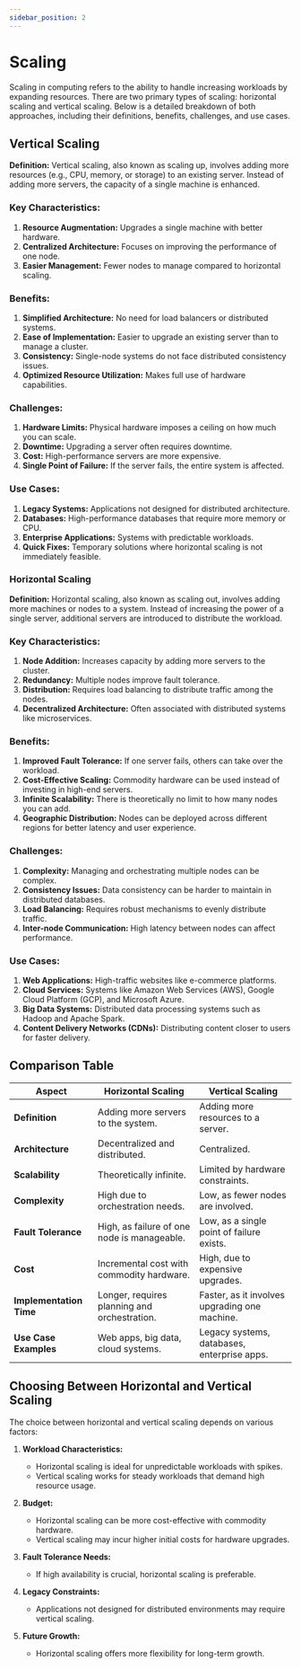 ```yaml
---
sidebar_position: 2
---
```


# Scaling

Scaling in computing refers to the ability to handle increasing workloads by expanding resources. There are two primary types of scaling: horizontal scaling and vertical scaling. Below is a detailed breakdown of both approaches, including their definitions, benefits, challenges, and use cases.

## Vertical Scaling

**Definition:** Vertical scaling, also known as scaling up, involves adding more resources (e.g., CPU, memory, or storage) to an existing server. Instead of adding more servers, the capacity of a single machine is enhanced.

### Key Characteristics:

1.  **Resource Augmentation:** Upgrades a single machine with better hardware.
2.  **Centralized Architecture:** Focuses on improving the performance of one node.
3.  **Easier Management:** Fewer nodes to manage compared to horizontal scaling.

### Benefits:

1.  **Simplified Architecture:** No need for load balancers or distributed systems.
2.  **Ease of Implementation:** Easier to upgrade an existing server than to manage a cluster.
3.  **Consistency:** Single-node systems do not face distributed consistency issues.
4.  **Optimized Resource Utilization:** Makes full use of hardware capabilities.

### Challenges:

1.  **Hardware Limits:** Physical hardware imposes a ceiling on how much you can scale.
2.  **Downtime:** Upgrading a server often requires downtime.
3.  **Cost:** High-performance servers are more expensive.
4.  **Single Point of Failure:** If the server fails, the entire system is affected.

### Use Cases:

1.  **Legacy Systems:** Applications not designed for distributed architecture.
2.  **Databases:** High-performance databases that require more memory or CPU.
3.  **Enterprise Applications:** Systems with predictable workloads.
4.  **Quick Fixes:** Temporary solutions where horizontal scaling is not immediately feasible.

### Horizontal Scaling

**Definition:** Horizontal scaling, also known as scaling out, involves adding more machines or nodes to a system. Instead of increasing the power of a single server, additional servers are introduced to distribute the workload.

### Key Characteristics:

1.  **Node Addition:** Increases capacity by adding more servers to the cluster.
2.  **Redundancy:** Multiple nodes improve fault tolerance.
3.  **Distribution:** Requires load balancing to distribute traffic among the nodes.
4.  **Decentralized Architecture:** Often associated with distributed systems like microservices.

### Benefits:

1.  **Improved Fault Tolerance:** If one server fails, others can take over the workload.
2.  **Cost-Effective Scaling:** Commodity hardware can be used instead of investing in high-end servers.
3.  **Infinite Scalability:** There is theoretically no limit to how many nodes you can add.
4.  **Geographic Distribution:** Nodes can be deployed across different regions for better latency and user experience.

### Challenges:

1.  **Complexity:** Managing and orchestrating multiple nodes can be complex.
2.  **Consistency Issues:** Data consistency can be harder to maintain in distributed databases.
3.  **Load Balancing:** Requires robust mechanisms to evenly distribute traffic.
4.  **Inter-node Communication:** High latency between nodes can affect performance.

### Use Cases:

1.  **Web Applications:** High-traffic websites like e-commerce platforms.
2.  **Cloud Services:** Systems like Amazon Web Services (AWS), Google Cloud Platform (GCP), and Microsoft Azure.
3.  **Big Data Systems:** Distributed data processing systems such as Hadoop and Apache Spark.
4.  **Content Delivery Networks (CDNs):** Distributing content closer to users for faster delivery.

## Comparison Table

| Aspect                  | Horizontal Scaling                           | Vertical Scaling                              |
| ----------------------- | -------------------------------------------- | --------------------------------------------- |
| **Definition**          | Adding more servers to the system.           | Adding more resources to a server.            |
| **Architecture**        | Decentralized and distributed.               | Centralized.                                  |
| **Scalability**         | Theoretically infinite.                      | Limited by hardware constraints.              |
| **Complexity**          | High due to orchestration needs.             | Low, as fewer nodes are involved.             |
| **Fault Tolerance**     | High, as failure of one node is manageable.  | Low, as a single point of failure exists.     |
| **Cost**                | Incremental cost with commodity hardware.    | High, due to expensive upgrades.              |
| **Implementation Time** | Longer, requires planning and orchestration. | Faster, as it involves upgrading one machine. |
| **Use Case Examples**   | Web apps, big data, cloud systems.           | Legacy systems, databases, enterprise apps.   |

## Choosing Between Horizontal and Vertical Scaling

The choice between horizontal and vertical scaling depends on various factors:

1.  **Workload Characteristics:**

    - Horizontal scaling is ideal for unpredictable workloads with spikes.
    - Vertical scaling works for steady workloads that demand high resource usage.

2.  **Budget:**

    - Horizontal scaling can be more cost-effective with commodity hardware.
    - Vertical scaling may incur higher initial costs for hardware upgrades.

3.  **Fault Tolerance Needs:**

    - If high availability is crucial, horizontal scaling is preferable.

4.  **Legacy Constraints:**

    - Applications not designed for distributed environments may require vertical scaling.

5.  **Future Growth:**

    - Horizontal scaling offers more flexibility for long-term growth.
